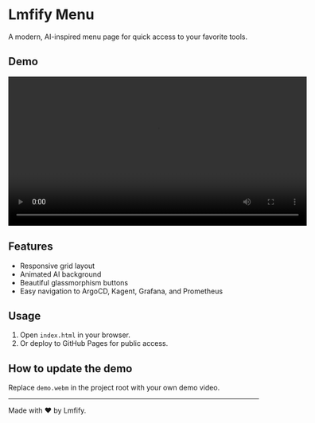 # Lmfify Menu

A modern, AI-inspired menu page for quick access to your favorite tools.

## Demo

<video src="demo.webm" controls width="600"></video>

## Features
- Responsive grid layout
- Animated AI background
- Beautiful glassmorphism buttons
- Easy navigation to ArgoCD, Kagent, Grafana, and Prometheus

## Usage
1. Open `index.html` in your browser.
2. Or deploy to GitHub Pages for public access.

## How to update the demo
Replace `demo.webm` in the project root with your own demo video.

---

Made with ❤️ by Lmfify.
